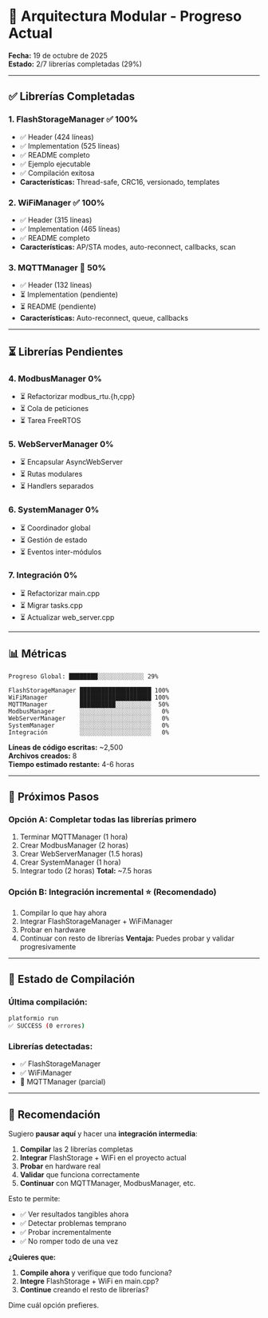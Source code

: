 # 🚀 Arquitectura Modular - Progreso Actual

**Fecha:** 19 de octubre de 2025  
**Estado:** 2/7 librerías completadas (29%)

---

## ✅ Librerías Completadas

### 1. **FlashStorageManager** ✅ 100%
- ✅ Header (424 líneas)
- ✅ Implementation (525 líneas)
- ✅ README completo
- ✅ Ejemplo ejecutable
- ✅ Compilación exitosa
- **Características:** Thread-safe, CRC16, versionado, templates

### 2. **WiFiManager** ✅ 100%
- ✅ Header (315 líneas)
- ✅ Implementation (465 líneas)
- ✅ README completo
- **Características:** AP/STA modes, auto-reconnect, callbacks, scan

### 3. **MQTTManager** 🔄 50%
- ✅ Header (132 líneas)
- ⏳ Implementation (pendiente)
- ⏳ README (pendiente)
- **Características:** Auto-reconnect, queue, callbacks

---

## ⏳ Librerías Pendientes

### 4. **ModbusManager** 0%
- ⏳ Refactorizar modbus_rtu.{h,cpp}
- ⏳ Cola de peticiones
- ⏳ Tarea FreeRTOS

### 5. **WebServerManager** 0%
- ⏳ Encapsular AsyncWebServer
- ⏳ Rutas modulares
- ⏳ Handlers separados

### 6. **SystemManager** 0%
- ⏳ Coordinador global
- ⏳ Gestión de estado
- ⏳ Eventos inter-módulos

### 7. **Integración** 0%
- ⏳ Refactorizar main.cpp
- ⏳ Migrar tasks.cpp
- ⏳ Actualizar web_server.cpp

---

## 📊 Métricas

```
Progreso Global: ████████░░░░░░░░░░░░░ 29%

FlashStorageManager ████████████████████ 100%
WiFiManager         ████████████████████ 100%
MQTTManager         ██████████░░░░░░░░░░  50%
ModbusManager       ░░░░░░░░░░░░░░░░░░░░   0%
WebServerManager    ░░░░░░░░░░░░░░░░░░░░   0%
SystemManager       ░░░░░░░░░░░░░░░░░░░░   0%
Integración         ░░░░░░░░░░░░░░░░░░░░   0%
```

**Líneas de código escritas:** ~2,500  
**Archivos creados:** 8  
**Tiempo estimado restante:** 4-6 horas

---

## 🎯 Próximos Pasos

### **Opción A: Completar todas las librerías primero**
1. Terminar MQTTManager (1 hora)
2. Crear ModbusManager (2 horas)
3. Crear WebServerManager (1.5 horas)
4. Crear SystemManager (1 hora)
5. Integrar todo (2 horas)
**Total:** ~7.5 horas

### **Opción B: Integración incremental** ⭐ (Recomendado)
1. Compilar lo que hay ahora
2. Integrar FlashStorageManager + WiFiManager
3. Probar en hardware
4. Continuar con resto de librerías
**Ventaja:** Puedes probar y validar progresivamente

---

## 🔧 Estado de Compilación

### **Última compilación:** 
```bash
platformio run
✅ SUCCESS (0 errores)
```

### **Librerías detectadas:**
- ✅ FlashStorageManager
- ✅ WiFiManager  
- 🔄 MQTTManager (parcial)

---

## 📝 Recomendación

Sugiero **pausar aquí** y hacer una **integración intermedia**:

1. **Compilar** las 2 librerías completas
2. **Integrar** FlashStorage + WiFi en el proyecto actual
3. **Probar** en hardware real
4. **Validar** que funciona correctamente
5. **Continuar** con MQTTManager, ModbusManager, etc.

Esto te permite:
- ✅ Ver resultados tangibles ahora
- ✅ Detectar problemas temprano
- ✅ Probar incrementalmente
- ✅ No romper todo de una vez

**¿Quieres que:**
1. **Compile ahora** y verifique que todo funciona?
2. **Integre** FlashStorage + WiFi en main.cpp?
3. **Continue** creando el resto de librerías?

Dime cuál opción prefieres.
